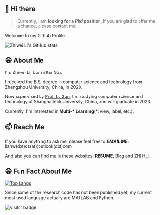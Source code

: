 ## 👋 Hi there

> Currently, I am **looking for a _Phd_ position**.
> If you are glad to offer me a chance, please contact me!

Welcome to my Github Profile.

![Zhiwei Li's GitHub stats](https://github-readme-stats.vercel.app/api?username=mtics&show_icons=true&theme=swift)

## 😄 About Me

I'm Zhiwei Li, born after 95s.

I received the B.S. degree in computer science and technology from Zhengzhou University, China, in 2020.

Now supervised by [Prof. Lu Sun](http://faculty.sist.shanghaitech.edu.cn/sunlu/), I'm studying computer science and technology at Shanghaitech University, China, and will graduate in 2023.

Currently, I'm interested in **Multi-\* Learning**(\*: view, label, etc.).

## 📫 Reach Me

If you have anything to ask me, please feel free to **_EMAIL ME_**: lizhw(dot)cs(at))outlook(dot)com

And also you can find me in these websites:
[**RESUME**](https://zhw.li/), [Blog](https://something.plus) and [ZHI HU](https://www.zhihu.com/people/li-zhi-wei-42-59).

## 😄 Fun Fact About Me

[![Top Langs](https://github-readme-stats.vercel.app/api/top-langs/?username=mtics&layout=compact)](https://github.com/mtics/github-readme-stats)

Since some of the research code has not been published yet, my current most used language actually are MATLAB and Python.

![visitor badge](https://visitor-badge.glitch.me/badge?page_id=mtics.visitor-badge&left_color=red&right_color=green)
